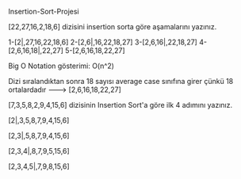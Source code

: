  Insertion-Sort-Projesi

[22,27,16,2,18,6] dizisini insertion sorta göre aşamalarını yazınız.

1-[2|,27,16,22,18,6]
2-[2,6|,16,22,18,27]
3-[2,6,16|,22,18,27]
4-[2,6,16,18|,22,27]
5-[2,6,16,18,22,27]

Big O Notation gösterimi: O(n^2)

Dizi sıralandıktan sonra 18 sayısı average case sınıfına girer çünkü 18 ortalardadır ---> [2,6,16,18,22,27]



[7,3,5,8,2,9,4,15,6] dizisinin Insertion Sort'a göre ilk 4 adımını yazınız.

[2|,3,5,8,7,9,4,15,6]

[2,3|,5,8,7,9,4,15,6]

[2,3,4|,8,7,9,5,15,6]

[2,3,4,5|,7,9,8,15,6]
